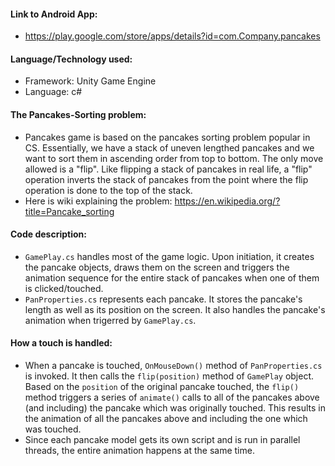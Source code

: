 #### Link to Android App: 
* https://play.google.com/store/apps/details?id=com.Company.pancakes

#### Language/Technology used: 
* Framework: Unity Game Engine
* Language: c#

#### The Pancakes-Sorting problem: 
* Pancakes game is based on the pancakes sorting problem popular in CS. Essentially, we have a stack of uneven lengthed pancakes and we want to sort them in ascending order from top to bottom. The only move allowed is a "flip". Like flipping a stack of pancakes in real life, a "flip" operation inverts the stack of pancakes from the point where the flip operation is done to the top of the stack. 
* Here is wiki explaining the problem: https://en.wikipedia.org/?title=Pancake_sorting

#### Code description: 
* ```GamePlay.cs``` handles most of the game logic. Upon initiation, it creates the pancake objects, draws them on the screen and triggers the animation sequence for the entire stack of pancakes when one of them is clicked/touched. 
* ```PanProperties.cs``` represents each pancake. It stores the pancake's length as well as its position on the screen. It also handles the pancake's animation when trigerred by ```GamePlay.cs```. 

#### How a touch is handled:   
* When a pancake is touched, ```OnMouseDown()``` method of ```PanProperties.cs``` is invoked. It then calls the ```flip(position)``` method of ```GamePlay``` object. Based on the ```position``` of the original pancake touched, the ```flip()``` method triggers a series of ```animate()``` calls to all of the pancakes above (and including) the pancake which was originally touched. This results in the animation of all the pancakes above and including the one which was touched. 
* Since each pancake model gets its own script and is run in parallel threads, the entire animation happens at the same time. 
